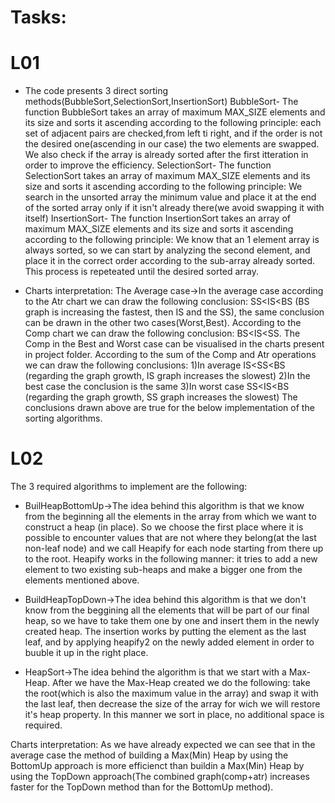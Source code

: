 # Tasks:
# L01
 * The code presents 3 direct sorting methods(BubbleSort,SelectionSort,InsertionSort)
 BubbleSort- The function BubbleSort takes an array of maximum MAX_SIZE elements and its size and sorts it ascending
 according to the following principle: each set of adjacent pairs are checked,from left ti right, and if the order is
 not the desired one(ascending in our case) the two elements are swapped. We also check if the array is already sorted
 after the first itteration in order to improve the efficiency.
 SelectionSort- The function SelectionSort takes an array of maximum MAX_SIZE elements and its size and sorts it ascending
 according to the following principle: We search in the unsorted array the minimum value and place it at the end of the
 sorted array only if it isn't already there(we avoid swapping it with itself)
 InsertionSort- The function InsertionSort takes an array of maximum MAX_SIZE elements and its size and sorts it ascending
 according to the following principle: We know that an 1 element array is always sorted, so we can start by analyzing
 the second element, and place it in the correct order according to the sub-array already sorted. This process is 
 repeteated until the desired sorted array.

 * Charts interpretation: The Average case->In the average case according to the Atr chart we can draw the following
 conclusion: SS<IS<BS (BS graph is increasing the fastest, then IS and the SS), the same conclusion can be drawn in
 the other two cases(Worst,Best). According to the Comp chart we can draw the following conclusion: BS<IS<SS.
 The Comp in the Best and Worst case can be visualised in the charts present in project folder.
 According to the sum of the Comp and Atr operations we can draw the following conclusions:
 1)In average IS<SS<BS (regarding the graph growth, IS graph increases the slowest)
 2)In the best case the conclusion is the same
 3)In worst case SS<IS<BS (regarding the graph growth, SS graph increases the slowest)
 The conclusions drawn above are true for the below implementation of the sorting algorithms.

  # L02
The 3 required algorithms to implement are the following:

* BuilHeapBottomUp->The idea behind this algorithm is that we know from the beginning all the elements in the array from which we want to construct a heap
 (in place). So we choose the first place where it is possible to encounter values that are not where they belong(at the last non-leaf node) and we call Heapify 
 for each node starting from there up to the root. Heapify works in the following manner: it tries to add a new element to two existing sub-heaps and make a
 bigger one from the elements mentioned above.
 
* BuildHeapTopDown->The idea behind this algorithm is that we don't know from the beggining all the elements that will be part of our final heap, so we have to
 take them one by one and insert them in the newly created heap. The insertion works by putting the element as the last leaf, and by applying heapify2 on the
 newly added element in order to buuble it up in the right place.
 
* HeapSort->The idea behind the algorithm is that we start with a Max-Heap. After we have the Max-Heap created we do the following: take the root(which is also
 the maximum value in the array) and swap it with the last leaf, then decrease the size of the array for wich we will restore it's heap property. In this
 manner we sort in place, no additional space is required.
 
 Charts interpretation: As we have already expected we can see that in the average case the method of building a Max(Min)
 Heap by using the BottomUp approach is more efficienct than buildin a Max(Min) Heap by using the TopDown approach(The
 combined graph(comp+atr) increases faster for the TopDown method than for the BottomUp method).
